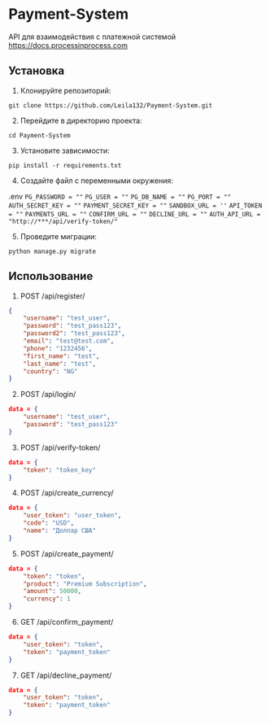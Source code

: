 # Payment-System

API для взаимодействия с платежной системой https://docs.processinprocess.com

## Установка

1. Клонируйте репозиторий:

`git clone https://github.com/Leila132/Payment-System.git`

2. Перейдите в директорию проекта:

`cd Payment-System`

3. Установите зависимости:

`pip install -r requirements.txt`

4. Создайте файл с переменными окружения:

.env
`PG_PASSWORD = ""`
`PG_USER = ""`
`PG_DB_NAME = ""`
`PG_PORT = ""`
`AUTH_SECRET_KEY = ""`
`PAYMENT_SECRET_KEY = ""`
`SANDBOX_URL = ''`
`API_TOKEN = ""`
`PAYMENTS_URL = ""`
`CONFIRM_URL = ""`
`DECLINE_URL = ""`
`AUTH_API_URL = "http://***/api/verify-token/"`

5. Проведите миграции:

`python manage.py migrate`

## Использование

1. POST /api/register/
```JSON
{
    "username": "test_user",
    "password": "test_pass123",
    "password2": "test_pass123",
    "email": "test@test.com",
    "phone": "1232456",
    "first_name": "test",
    "last_name": "test",
    "country": "NG"
}
```

2. POST /api/login/
```JSON
data = {
    "username": "test_user",
    "password": "test_pass123"
}
```

3. POST /api/verify-token/
```JSON
data = {
    "token": "token_key"
}
```

4. POST /api/create_currency/
```JSON
data = {
    "user_token": "user_token", 
    "code": "USD", 
    "name": "Доллар США"
}
```

5. POST /api/create_payment/
```JSON
data = {
    "token": "token",
    "product": "Premium Subscription",
    "amount": 50000,
    "currency": 1
}
```

6. GET /api/confirm_payment/
```JSON
data = {
    "user_token": "token", 
    "token": "payment_token"
}
```

7. GET /api/decline_payment/
```JSON
data = {
    "user_token": "token", 
    "token": "payment_token"
}